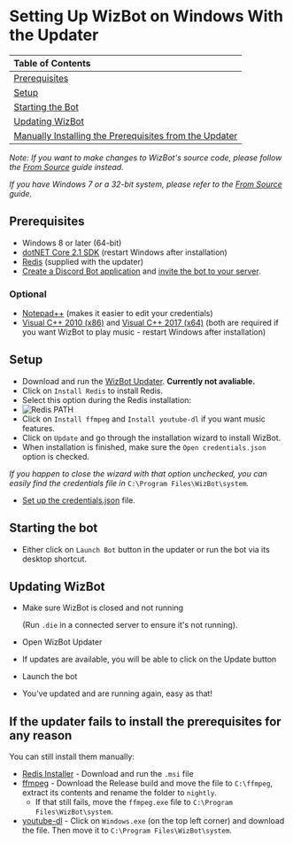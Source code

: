# Setting Up WizBot on Windows With the Updater

| Table of Contents |
| :--- |
| [Prerequisites](#prerequisites) |
| [Setup](#setup) |
| [Starting the Bot](#starting-the-bot) |
| [Updating WizBot](#updating-wizbot) |
| [Manually Installing the Prerequisites from the Updater](#if-the-updater-fails-to-install-the-prerequisites-for-any-reason) |

*Note: If you want to make changes to WizBot's source code, please follow the [From Source](../guides/from-source/) guide instead.*

*If you have Windows 7 or a 32-bit system, please refer to the [From Source](../guides/from-Source/) guide.*

## Prerequisites

* Windows 8 or later \(64-bit\)
* [dotNET Core 2.1 SDK](https://www.microsoft.com/net/download/dotnet-core/2.1) \(restart Windows after installation\)
* [Redis](https://github.com/MicrosoftArchive/redis/releases/download/win-3.0.504/Redis-x64-3.0.504.msi) \(supplied with the updater\)
* [Create a Discord Bot application](../../jsons-explained/#creating-discord-bot-application) and [invite the bot to your server](../../jsons-explained/#inviting-your-bot-to-your-server).

### **Optional**

* [Notepad++](https://notepad-plus-plus.org/) \(makes it easier to edit your credentials\)
* [Visual C++ 2010 \(x86\)](https://download.microsoft.com/download/1/6/5/165255E7-1014-4D0A-B094-B6A430A6BFFC/vcredist_x86.exe) and [Visual C++ 2017 \(x64\)](https://aka.ms/vs/15/release/vc_redist.x64.exe) \(both are required if you want WizBot to play music - restart Windows after installation\)

## Setup

* Download and run the [WizBot Updater](https://dl.wizbot.cc/). **Currently not avaliable.**
* Click on `Install Redis` to install Redis.
* Select this option during the Redis installation:
* ![Redis PATH](https://i.imgur.com/uUby6Xw.png)
* Click on `Install ffmpeg` and `Install youtube-dl` if you want music features.  
* Click on `Update` and go through the installation wizard to install WizBot.
* When installation is finished, make sure the `Open credentials.json` option is checked.

_If you happen to close the wizard with that option unchecked, you can easily find the credentials file in_ `C:\Program Files\WizBot\system`_._

* [Set up the credentials.json](../../jsons-explained) file.

## Starting the bot

* Either click on `Launch Bot` button in the updater or run the bot via its desktop shortcut.

## Updating WizBot

* Make sure WizBot is closed and not running

  \(Run `.die` in a connected server to ensure it's not running\).

* Open WizBot Updater
* If updates are available, you will be able to click on the Update button
* Launch the bot
* You've updated and are running again, easy as that!

## If the updater fails to install the prerequisites for any reason

You can still install them manually:

* [Redis Installer](https://github.com/MicrosoftArchive/redis/releases/tag/win-3.0.504) - Download and run the `.msi` file
* [ffmpeg](https://ffmpeg.zeranoe.com/builds/) - Download the Release build and move the file to `C:\ffmpeg`, extract its contents and rename the folder to `nightly`.
  * If that still fails, move the `ffmpeg.exe` file to `C:\Program Files\WizBot\system`.
* [youtube-dl](https://rg3.github.io/youtube-dl/download.html) - Click on `Windows.exe` \(on the top left corner\) and download the file. Then move it to `C:\Program Files\WizBot\system`.
